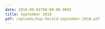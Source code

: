 ```yaml
---
date: 2018-09-01T00:00:00.000Z
title: September 2018
pdf: /uploads/bvp-herald-september-2018.pdf
---
```


